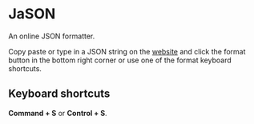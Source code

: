 # JaSON

An online JSON formatter.

Copy paste or type in a JSON string on the [website](https://jason-gilt.vercel.app/) and click the format button in the bottom right corner or use one of the format keyboard shortcuts.

## Keyboard shortcuts

**Command + S** or **Control + S**.
